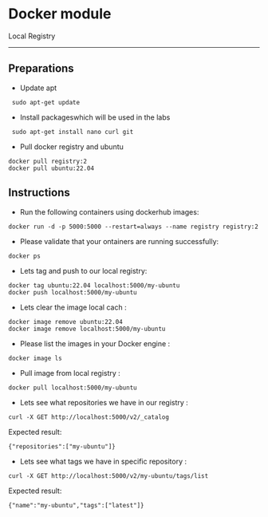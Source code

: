 # Docker module
Local Registry

---

## Preparations
- Update apt
```
 sudo apt-get update
```
- Install packageswhich will be used in the labs
```
 sudo apt-get install nano curl git
```
- Pull docker registry and ubuntu
```
docker pull registry:2
docker pull ubuntu:22.04
```

## Instructions

 - Run the following containers using dockerhub images:
```
docker run -d -p 5000:5000 --restart=always --name registry registry:2
```

 - Please validate that your ontainers are running successfully:
```
docker ps
```

 - Lets tag and push to our local registry:
 
```
docker tag ubuntu:22.04 localhost:5000/my-ubuntu
docker push localhost:5000/my-ubuntu
```

 - Lets clear the image local cach :
```
docker image remove ubuntu:22.04
docker image remove localhost:5000/my-ubuntu
```
 - Please list the images in your Docker engine :
```
docker image ls
```

 - Pull image from local registry :
```
docker pull localhost:5000/my-ubuntu
```

 - Lets see what repositories we have in our registry :
```
curl -X GET http://localhost:5000/v2/_catalog
```
   Expected result:
```
{"repositories":["my-ubuntu"]}
```
 - Lets see what tags we have in specific repository :
```
curl -X GET http://localhost:5000/v2/my-ubuntu/tags/list
```
   Expected result:
```
{"name":"my-ubuntu","tags":["latest"]}
```
